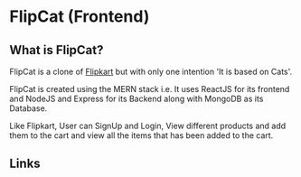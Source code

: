 # FlipCat (Frontend)

## What is FlipCat?

FlipCat is a clone of [Flipkart](https://www.flipkart.com/) but with only one intention 'It is based on Cats'.

FlipCat is created using the MERN stack i.e. It uses ReactJS for its frontend and NodeJS and Express for its Backend along with MongoDB as its Database.

Like Flipkart, User can SignUp and Login, View different products and add them to the cart and view all the items that has been added to the cart.

## Links

